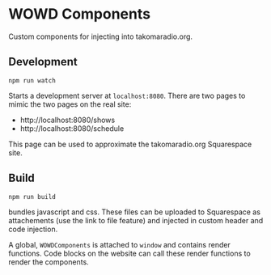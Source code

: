 # WOWD Components

Custom components for injecting into takomaradio.org.

## Development

```
npm run watch
``` 

Starts a development server at `localhost:8080`.
There are two pages to mimic the two pages on the real site:

* http://localhost:8080/shows
* http://localhost:8080/schedule

This page can be used to approximate the takomaradio.org Squarespace site.

## Build

```
npm run build
```

bundles javascript and css. These files can be uploaded to Squarespace as attachements (use the link to file feature) and injected in custom header and code injection. 

A global, `WOWDComponents` is attached to `window` and contains render functions. 
Code blocks on the website can call these render functions to render the components.